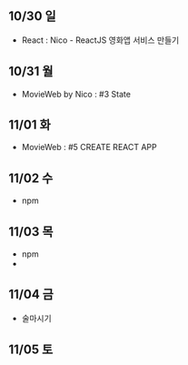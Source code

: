## 10/30 일
- React : Nico - ReactJS 영화앱 서비스 만들기

## 10/31 월
- MovieWeb by Nico : #3 State

## 11/01 화
- MovieWeb : #5 CREATE REACT APP

## 11/02 수
- npm 

## 11/03 목
- npm
- 
## 11/04 금
- 술마시기
 
## 11/05 토

